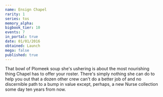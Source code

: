 ```yaml
---
name: Ensign Chapel
rarity: 1
series: tos
memory_alpha:
bigbook_tier: 10
events: 7
in_portal: true
date: 01/01/2016
obtained: Launch
mega: false
published: true
---
```


That bowl of Plomeek soup she's ushering is about the most nourishing thing Chapel has to offer your roster. There's simply nothing she can do to help you out that a dozen other crew can't do a better job of and no discernible path to a bump in value except, perhaps, a new Nurse collection some day ten years from now.
